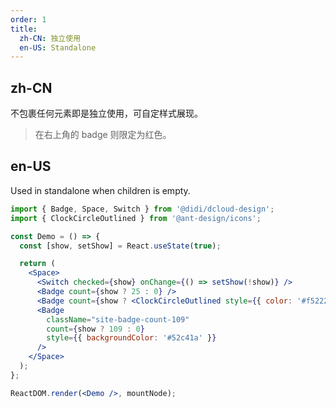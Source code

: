 ```yaml
---
order: 1
title:
  zh-CN: 独立使用
  en-US: Standalone
---
```


## zh-CN

不包裹任何元素即是独立使用，可自定样式展现。

> 在右上角的 badge 则限定为红色。

## en-US

Used in standalone when children is empty.

```jsx
import { Badge, Space, Switch } from '@didi/dcloud-design';
import { ClockCircleOutlined } from '@ant-design/icons';

const Demo = () => {
  const [show, setShow] = React.useState(true);

  return (
    <Space>
      <Switch checked={show} onChange={() => setShow(!show)} />
      <Badge count={show ? 25 : 0} />
      <Badge count={show ? <ClockCircleOutlined style={{ color: '#f5222d' }} /> : 0} />
      <Badge
        className="site-badge-count-109"
        count={show ? 109 : 0}
        style={{ backgroundColor: '#52c41a' }}
      />
    </Space>
  );
};

ReactDOM.render(<Demo />, mountNode);
```
